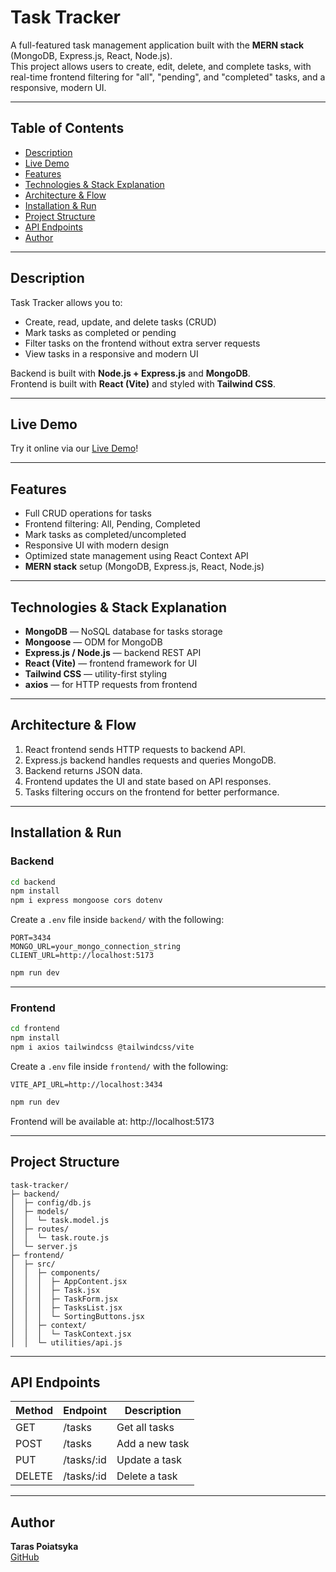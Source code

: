 # Task Tracker 

A full-featured task management application built with the **MERN stack** (MongoDB, Express.js, React, Node.js).  
This project allows users to create, edit, delete, and complete tasks, with real-time frontend filtering for "all", "pending", and "completed" tasks, and a responsive, modern UI.

---

## Table of Contents

- [Description](#description)
- [Live Demo](#live-demo)
- [Features](#features)
- [Technologies & Stack Explanation](#technologies--stack-explanation)
- [Architecture & Flow](#architecture--flow)
- [Installation & Run](#installation--run)
- [Project Structure](#project-structure)
- [API Endpoints](#api-endpoints)
- [Author](#author)

---

## Description

Task Tracker allows you to:

- Create, read, update, and delete tasks (CRUD)  
- Mark tasks as completed or pending  
- Filter tasks on the frontend without extra server requests  
- View tasks in a responsive and modern UI  

Backend is built with **Node.js + Express.js** and **MongoDB**.  
Frontend is built with **React (Vite)** and styled with **Tailwind CSS**.  

---

## Live Demo

Try it online via our [Live Demo](https://task-tracker-frontend-j0ko.onrender.com)!

---

## Features

- Full CRUD operations for tasks  
- Frontend filtering: All, Pending, Completed  
- Mark tasks as completed/uncompleted  
- Responsive UI with modern design  
- Optimized state management using React Context API  
- **MERN stack** setup (MongoDB, Express.js, React, Node.js)  

---

## Technologies & Stack Explanation

- **MongoDB** — NoSQL database for tasks storage  
- **Mongoose** — ODM for MongoDB  
- **Express.js / Node.js** — backend REST API  
- **React (Vite)** — frontend framework for UI  
- **Tailwind CSS** — utility-first styling  
- **axios** — for HTTP requests from frontend  

---

## Architecture & Flow

1. React frontend sends HTTP requests to backend API.  
2. Express.js backend handles requests and queries MongoDB.  
3. Backend returns JSON data.  
4. Frontend updates the UI and state based on API responses.  
5. Tasks filtering occurs on the frontend for better performance.  

---

## Installation & Run

### Backend

```bash
cd backend
npm install
npm i express mongoose cors dotenv
```

Create a `.env` file inside `backend/` with the following:

```env
PORT=3434
MONGO_URL=your_mongo_connection_string
CLIENT_URL=http://localhost:5173
```

```bash
npm run dev
```

---

### Frontend

```bash
cd frontend
npm install
npm i axios tailwindcss @tailwindcss/vite
```

Create a `.env` file inside `frontend/` with the following:

```env
VITE_API_URL=http://localhost:3434
```

```bash
npm run dev
```

Frontend will be available at:
http://localhost:5173

---

## Project Structure

```
task-tracker/
├─ backend/
│  ├─ config/db.js
│  ├─ models/
│  │  └─ task.model.js
│  ├─ routes/
│  │  └─ task.route.js
│  └─ server.js
├─ frontend/
│  ├─ src/
│  │  ├─ components/
│  │  │  ├─ AppContent.jsx
│  │  │  ├─ Task.jsx
│  │  │  ├─ TaskForm.jsx
│  │  │  ├─ TasksList.jsx
│  │  │  └─ SortingButtons.jsx
│  │  ├─ context/
│  │  │  └─ TaskContext.jsx
│  │  └─ utilities/api.js
```

---

## API Endpoints

| Method | Endpoint          | Description                  |
| ------ | ----------------- | ---------------------------- |
| GET    | /tasks            | Get all tasks                |
| POST   | /tasks            | Add a new task               |
| PUT    | /tasks/:id        | Update a task                |
| DELETE | /tasks/:id        | Delete a  task               |

---

## Author

**Taras Poiatsyka**\
[GitHub](https://github.com/tvsxar)
